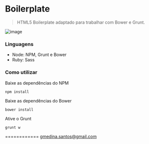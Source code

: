 # Boilerplate

> HTML5 Boilerplate adaptado para trabalhar com Bower e Grunt.

![image](http://s28.postimg.org/5atncvv9p/blog_banner_gruntbower_0.jpg)

### Linguagens

- Node: NPM, Grunt e Bower
- Ruby: Sass

### Como utilizar

Baixe as dependências do NPM

```shell
npm install
```

Baixe as dependências do Bower

```shell
bower install
```

Ative o Grunt

```shell
grunt w
```

============
gmedina.santos@gmail.com
